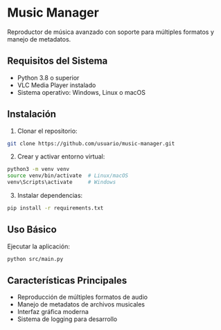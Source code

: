 # Music Manager

Reproductor de música avanzado con soporte para múltiples formatos y manejo de metadatos.

## Requisitos del Sistema

- Python 3.8 o superior
- VLC Media Player instalado
- Sistema operativo: Windows, Linux o macOS

## Instalación

1. Clonar el repositorio:
```bash
git clone https://github.com/usuario/music-manager.git
```

2. Crear y activar entorno virtual:
```bash
python3 -m venv venv
source venv/bin/activate  # Linux/macOS
venv\Scripts\activate     # Windows
```

3. Instalar dependencias:
```bash
pip install -r requirements.txt
```

## Uso Básico

Ejecutar la aplicación:
```bash
python src/main.py
```

## Características Principales

- Reproducción de múltiples formatos de audio
- Manejo de metadatos de archivos musicales
- Interfaz gráfica moderna
- Sistema de logging para desarrollo